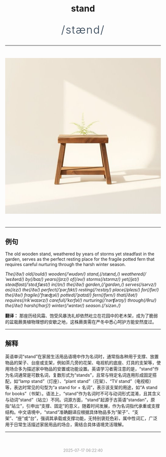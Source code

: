 <div align="center">

# stand

<div style="margin: 30px 0;">
<h1 style="font-size: 2.5em; font-weight: 300; letter-spacing: 2px; margin: 0; color: #2c3e50;">
/stænd/
</h1>
</div>

</div>

---

<div align="center" style="margin: 40px 0;">

![stand](images/stand.png)

</div>

---

## 例句

The old wooden stand, weathered by years of storms yet steadfast in the garden, serves as the perfect resting place for the fragile potted fern that requires careful nurturing through the harsh winter season.

*The(/ðə/) old(/oʊld/) wooden(/ˈwʊdən/) stand,(/stænd,/) weathered(/ˈwɛðərd/) by(/baɪ/) years(/jɪrz/) of(/əv/) storms(/stɔrmz/) yet(/jɛt/) steadfast(/ˈstɛdˌfæst/) in(/ɪn/) the(/ðə/) garden,(/ˈgɑrdən,/) serves(/sərvz/) as(/ɛz/) the(/ðə/) perfect(/ˈpərˌfɪkt/) resting(/ˈrɛstɪŋ/) place(/pleɪs/) for(/fər/) the(/ðə/) fragile(/ˈfræʤəl/) potted(/ˈpɑtɪd/) fern(/fərn/) that(/ðət/) requires(/rikˈwaɪərz/) careful(/ˈkɛrfəl/) nurturing(/ˈnərʧərɪŋ/) through(/θru/) the(/ðə/) harsh(/hɑrʃ/) winter(/ˈwɪntər/) season.(/ˈsizən./)*

**翻译：** 那座历经风霜、饱受风暴洗礼却依然屹立在花园中的老木架，成为了脆弱的盆栽蕨类植物理想的安歇之地，这株蕨类需在严冬中悉心呵护方能安然度过。

---

## 解释

英语单词“stand”在家居生活用品语境中作为名词时，通常指各种用于支撑、放置物品的架子、台座或支架，例如茶几旁的花架、电视机的底座、灯具的支架等，使用场合多为描述家中物品的安置或功能设置。英语学习者需注意的是，“stand”作为名词通常是可数名词，复数形式为“stands”，且常与特定名词连用形成固定搭配，如“lamp stand”（灯座）、“plant stand”（花架）、“TV stand”（电视柜）等，表达时常见的句型为“a stand for + 名词”，表示该支架的用途，如“A stand for books”（书架）。语法上，“stand”作为名词时不可与动词形式混淆，且其含义与动词“stand”（站立）不同。词源方面，“stand”起源于古英语“standan”，原指“站立”，引申出“支撑、固定”的意义，随着时间发展，作为名词指代承重或支撑结构。中文语境中，“stand”准确翻译应根据具体物品多为“架子”、“支架”、“座”或“台”，强调其承载或支撑功能，无特别褒贬色彩，属中性词汇，广泛用于日常生活描述家居用品的场合，需结合具体语境灵活理解。


---

<div align="center" style="margin-top: 50px;">
<small style="color: #999; font-size: 0.9em;">2025-07-17 06:22:40</small>
</div>
